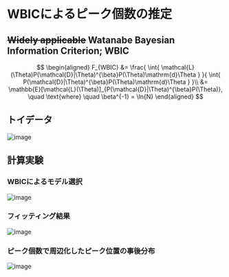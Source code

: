 # WBICによるピーク個数の推定

## ~~Widely applicable~~ Watanabe Bayesian Information Criterion; WBIC

$$
\begin{aligned}
  F_{WBIC} &= \frac{
                \int{ \mathcal{L}(\Theta)P(\mathcal{D}|\Theta)^{\beta}P(\Theta)\mathrm{d}\Theta }
              }{
                \int{ P(\mathcal{D}|\Theta)^{\beta}P(\Theta)\mathrm{d}\Theta }
              }\\
  &= \mathbb{E}[\mathcal{L}(\Theta)]_{P(\mathcal{D}|\Theta)^{\beta}P(\Theta)},
  \quad \text{where} \quad \beta^{-1} = \ln{N}
\end{aligned}
$$

## トイデータ

![image](https://github.com/user-attachments/assets/f6ed4c7e-ee1e-49ff-ac31-fb9f029c03d9)

## 計算実験

### WBICによるモデル選択
![image](https://github.com/user-attachments/assets/4e642200-38d1-4e45-a222-f67b11d84ea8)

### フィッティング結果
![image](https://github.com/user-attachments/assets/72f55425-ab75-4909-8799-19ec81765955)

### ピーク個数で周辺化したピーク位置の事後分布
![image](https://github.com/user-attachments/assets/eda36668-afb9-415f-aa40-406fd5233347)

